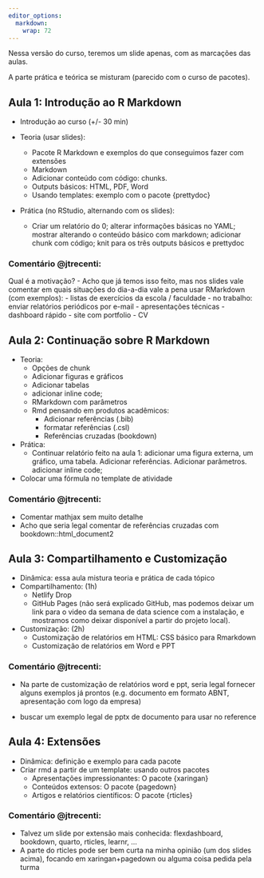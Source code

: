 ```yaml
---
editor_options: 
  markdown: 
    wrap: 72
---
```


Nessa versão do curso, teremos um slide apenas, com as marcações das aulas.

A parte prática e teórica se misturam (parecido com o curso de pacotes).

## Aula 1: Introdução ao R Markdown

-   Introdução ao curso (+/- 30 min)
-   Teoria (usar slides): 
    -   Pacote R Markdown e exemplos do que conseguimos fazer com
        extensões
    -   Markdown
    -   Adicionar conteúdo com código: chunks.
    -   Outputs básicos: HTML, PDF, Word
    -   Usando templates: exemplo com o pacote {prettydoc}

-   Prática (no RStudio, alternando com os slides): 
    -   Criar um relatório do 0; alterar informações básicas no YAML;
        mostrar alterando o conteúdo básico com markdown; adicionar
        chunk com código; knit para os três outputs básicos e prettydoc

### Comentário @jtrecenti:

Qual é a motivação? - Acho que já temos isso feito, mas nos slides vale
comentar em quais situações do dia-a-dia vale a pena usar RMarkdown (com
exemplos): - listas de exercícios da escola / faculdade - no trabalho:
enviar relatórios periódicos por e-mail - apresentações técnicas -
dashboard rápido - site com portfolio - CV

## Aula 2: Continuação sobre R Markdown

-   Teoria: 
    -   Opções de chunk
    -   Adicionar figuras e gráficos
    -   Adicionar tabelas
    -   adicionar inline code;
    -   RMarkdown com parâmetros
    -   Rmd pensando em produtos acadêmicos:
        -   Adicionar referências (.bib)
        -   formatar referências (.csl)
        -   Referências cruzadas (bookdown)
-   Prática: 
    -   Continuar relatório feito na aula 1: adicionar uma figura
        externa, um gráfico, uma tabela. Adicionar referências.
        Adicionar parâmetros. adicionar inline code;
-   Colocar uma fórmula no template de atividade

### Comentário @jtrecenti:

-   Comentar mathjax sem muito detalhe
-   Acho que seria legal comentar de referências cruzadas com
    bookdown::html_document2

## Aula 3: Compartilhamento e Customização

-   Dinâmica: essa aula mistura teoria e prática de cada tópico
-   Compartilhamento: (1h)
    -   Netlify Drop
    -   GitHub Pages (não será explicado GitHub, mas podemos deixar um
        link para o video da semana de data science com a instalação, e
        mostramos como deixar disponível a partir do projeto local).
-   Customização: (2h)
    -   Customização de relatórios em HTML: CSS básico para Rmarkdown
    -   Customização de relatórios em Word e PPT

### Comentário @jtrecenti:

-   Na parte de customização de relatórios word e ppt, seria legal
    fornecer alguns exemplos já prontos (e.g. documento em formato ABNT,
    apresentação com logo da empresa)

-   buscar um exemplo legal de pptx de documento para usar no reference

## Aula 4: Extensões

-   Dinâmica: definição e exemplo para cada pacote
-   Criar rmd a partir de um template: usando outros pacotes
    -   Apresentações impressionantes: O pacote {xaringan}
    -   Conteúdos extensos: O pacote {pagedown}
    -   Artigos e relatórios científicos: O pacote {rticles}

### Comentário @jtrecenti:

-   Talvez um slide por extensão mais conhecida: flexdashboard,
    bookdown, quarto, rticles, learnr, ...
-   A parte do rticles pode ser bem curta na minha opinião (um dos
    slides acima), focando em xaringan+pagedown ou alguma coisa pedida
    pela turma
